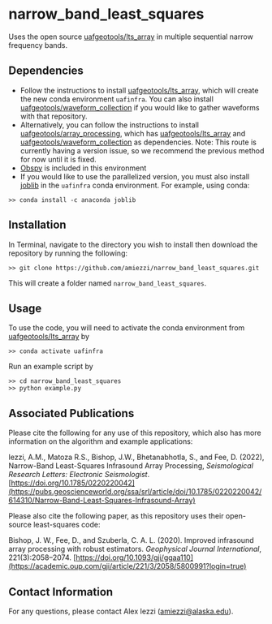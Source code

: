 # narrow_band_least_squares
Uses the open source [uafgeotools/lts_array](https://github.com/uafgeotools/lts_array) in multiple sequential narrow frequency bands.
 
## Dependencies
- Follow the instructions to install [uafgeotools/lts_array](https://github.com/uafgeotools/lts_array), which will create the new conda environment `uafinfra`. You can also install [uafgeotools/waveform_collection](https://github.com/uafgeotools/waveform_collection) if you would like to gather waveforms with that repository. 
- Alternatively, you can follow the instructions to install [uafgeotools/array_processing](https://github.com/uafgeotools/array_processing), which has [uafgeotools/lts_array](https://github.com/uafgeotools/lts_array) and [uafgeotools/waveform_collection](https://github.com/uafgeotools/waveform_collection) as dependencies. Note: This route is currently having a version issue, so we recommend the previous method for now until it is fixed.
- [Obspy](https://docs.obspy.org/) is included in this environment
- If you would like to use the parallelized version, you must also install [joblib](https://joblib.readthedocs.io/en/latest/) in the `uafinfra` conda environment. For example, using conda:
```
>> conda install -c anaconda joblib
```

## Installation
In Terminal, navigate to the directory you wish to install then download the repository by running the following:
```
>> git clone https://github.com/amiezzi/narrow_band_least_squares.git
```
This will create a folder named `narrow_band_least_squares`. 

## Usage
To use the code, you will need to activate the conda environment from [uafgeotools/lts_array](https://github.com/uafgeotools/lts_array) by 
```
>> conda activate uafinfra
```

Run an example script by 
```
>> cd narrow_band_least_squares
>> python example.py
```

## Associated Publications
Please cite the following for any use of this repository, which also has more information on the algorithm and example applications:

Iezzi, A.M., Matoza R.S., Bishop, J.W., Bhetanabhotla, S., and Fee, D. (2022), Narrow-Band Least-Squares Infrasound Array Processing, *Seismological Research Letters: Electronic Seismologist*. [https://doi.org/10.1785/0220220042](https://pubs.geoscienceworld.org/ssa/srl/article/doi/10.1785/0220220042/614310/Narrow-Band-Least-Squares-Infrasound-Array)

Please also cite the following paper, as this repository uses their open-source least-squares code:

Bishop, J. W., Fee, D., and Szuberla, C. A. L. (2020).  Improved infrasound array processing with robust estimators. *Geophysical Journal International*, 221(3):2058–2074. [https://doi.org/10.1093/gji/ggaa110](https://academic.oup.com/gji/article/221/3/2058/5800991?login=true)


## Contact Information
For any questions, please contact Alex Iezzi (amiezzi@alaska.edu).

